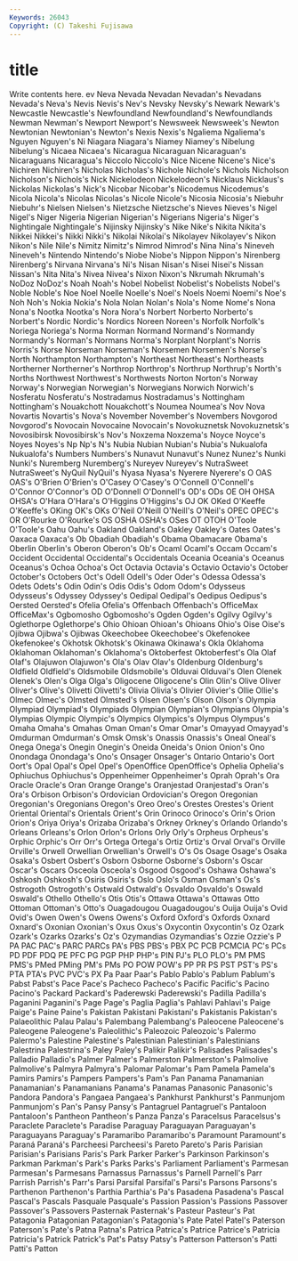 ```yaml
---
Keywords: 26043 
Copyright: (C) Takeshi Fujisawa
---
```


# title

Write contents here.
ev Neva Nevada Nevadan Nevadan's
Nevadans Nevada's Neva's Nevis Nevis's Nev's Nevsky Nevsky's Newark Newark's
Newcastle Newcastle's Newfoundland Newfoundland's Newfoundlands Newman Newman's Newport Newport's Newsweek
Newsweek's Newton Newtonian Newtonian's Newton's Nexis Nexis's Ngaliema Ngaliema's Nguyen
Nguyen's Ni Niagara Niagara's Niamey Niamey's Nibelung Nibelung's Nicaea Nicaea's
Nicaragua Nicaraguan Nicaraguan's Nicaraguans Nicaragua's Niccolo Niccolo's Nice Nicene Nicene's
Nice's Nichiren Nichiren's Nicholas Nicholas's Nichole Nichole's Nichols Nicholson Nicholson's
Nichols's Nick Nickelodeon Nickelodeon's Nicklaus Nicklaus's Nickolas Nickolas's Nick's Nicobar
Nicobar's Nicodemus Nicodemus's Nicola Nicola's Nicolas Nicolas's Nicole Nicole's Nicosia
Nicosia's Niebuhr Niebuhr's Nielsen Nielsen's Nietzsche Nietzsche's Nieves Nieves's Nigel
Nigel's Niger Nigeria Nigerian Nigerian's Nigerians Nigeria's Niger's Nightingale Nightingale's
Nijinsky Nijinsky's Nike Nike's Nikita Nikita's Nikkei Nikkei's Nikki Nikki's
Nikolai Nikolai's Nikolayev Nikolayev's Nikon Nikon's Nile Nile's Nimitz Nimitz's
Nimrod Nimrod's Nina Nina's Nineveh Nineveh's Nintendo Nintendo's Niobe Niobe's
Nippon Nippon's Nirenberg Nirenberg's Nirvana Nirvana's Ni's Nisan Nisan's Nisei
Nisei's Nissan Nissan's Nita Nita's Nivea Nivea's Nixon Nixon's Nkrumah
Nkrumah's NoDoz NoDoz's Noah Noah's Nobel Nobelist Nobelist's Nobelists Nobel's
Noble Noble's Noe Noel Noelle Noelle's Noel's Noels Noemi Noemi's
Noe's Noh Noh's Nokia Nokia's Nola Nolan Nolan's Nola's Nome
Nome's Nona Nona's Nootka Nootka's Nora Nora's Norbert Norberto Norberto's
Norbert's Nordic Nordic's Nordics Noreen Noreen's Norfolk Norfolk's Noriega Noriega's
Norma Norman Normand Normand's Normandy Normandy's Norman's Normans Norma's Norplant
Norplant's Norris Norris's Norse Norseman Norseman's Norsemen Norsemen's Norse's North
Northampton Northampton's Northeast Northeast's Northeasts Northerner Northerner's Northrop Northrop's Northrup
Northrup's North's Norths Northwest Northwest's Northwests Norton Norton's Norway Norway's
Norwegian Norwegian's Norwegians Norwich Norwich's Nosferatu Nosferatu's Nostradamus Nostradamus's Nottingham
Nottingham's Nouakchott Nouakchott's Noumea Noumea's Nov Nova Novartis Novartis's Nova's
November November's Novembers Novgorod Novgorod's Novocain Novocaine Novocain's Novokuznetsk Novokuznetsk's
Novosibirsk Novosibirsk's Nov's Noxzema Noxzema's Noyce Noyce's Noyes Noyes's Np
Np's N's Nubia Nubian Nubian's Nubia's Nukualofa Nukualofa's Numbers Numbers's
Nunavut Nunavut's Nunez Nunez's Nunki Nunki's Nuremberg Nuremberg's Nureyev Nureyev's
NutraSweet NutraSweet's NyQuil NyQuil's Nyasa Nyasa's Nyerere Nyerere's O OAS
OAS's O'Brien O'Brien's O'Casey O'Casey's O'Connell O'Connell's O'Connor O'Connor's OD
O'Donnell O'Donnell's OD's ODs OE OH OHSA OHSA's O'Hara O'Hara's
O'Higgins O'Higgins's OJ OK OKed O'Keeffe O'Keeffe's OKing OK's OKs
O'Neil O'Neill O'Neill's O'Neil's OPEC OPEC's OR O'Rourke O'Rourke's OS
OSHA OSHA's OSes OT OTOH O'Toole O'Toole's Oahu Oahu's Oakland
Oakland's Oakley Oakley's Oates Oates's Oaxaca Oaxaca's Ob Obadiah Obadiah's
Obama Obamacare Obama's Oberlin Oberlin's Oberon Oberon's Ob's Ocaml Ocaml's
Occam Occam's Occident Occidental Occidental's Occidentals Oceania Oceania's Oceanus Oceanus's
Ochoa Ochoa's Oct Octavia Octavia's Octavio Octavio's October October's Octobers
Oct's Odell Odell's Oder Oder's Odessa Odessa's Odets Odets's Odin
Odin's Odis Odis's Odom Odom's Odysseus Odysseus's Odyssey Odyssey's Oedipal
Oedipal's Oedipus Oedipus's Oersted Oersted's Ofelia Ofelia's Offenbach Offenbach's OfficeMax
OfficeMax's Ogbomosho Ogbomosho's Ogden Ogden's Ogilvy Ogilvy's Oglethorpe Oglethorpe's Ohio
Ohioan Ohioan's Ohioans Ohio's Oise Oise's Ojibwa Ojibwa's Ojibwas Okeechobee
Okeechobee's Okefenokee Okefenokee's Okhotsk Okhotsk's Okinawa Okinawa's Okla Oklahoma Oklahoman
Oklahoman's Oklahoma's Oktoberfest Oktoberfest's Ola Olaf Olaf's Olajuwon Olajuwon's Ola's
Olav Olav's Oldenburg Oldenburg's Oldfield Oldfield's Oldsmobile Oldsmobile's Olduvai Olduvai's
Olen Olenek Olenek's Olen's Olga Olga's Oligocene Oligocene's Olin Olin's
Olive Oliver Oliver's Olive's Olivetti Olivetti's Olivia Olivia's Olivier Olivier's
Ollie Ollie's Olmec Olmec's Olmsted Olmsted's Olsen Olsen's Olson Olson's
Olympia Olympiad Olympiad's Olympiads Olympian Olympian's Olympians Olympia's Olympias Olympic
Olympic's Olympics Olympics's Olympus Olympus's Omaha Omaha's Omahas Oman Oman's
Omar Omar's Omayyad Omayyad's Omdurman Omdurman's Omsk Omsk's Onassis Onassis's
Oneal Oneal's Onega Onega's Onegin Onegin's Oneida Oneida's Onion Onion's
Ono Onondaga Onondaga's Ono's Onsager Onsager's Ontario Ontario's Oort Oort's
Opal Opal's Opel Opel's OpenOffice OpenOffice's Ophelia Ophelia's Ophiuchus Ophiuchus's
Oppenheimer Oppenheimer's Oprah Oprah's Ora Oracle Oracle's Oran Orange Orange's
Oranjestad Oranjestad's Oran's Ora's Orbison Orbison's Ordovician Ordovician's Oregon Oregonian
Oregonian's Oregonians Oregon's Oreo Oreo's Orestes Orestes's Orient Oriental Oriental's
Orientals Orient's Orin Orinoco Orinoco's Orin's Orion Orion's Oriya Oriya's
Orizaba Orizaba's Orkney Orkney's Orlando Orlando's Orleans Orleans's Orlon Orlon's
Orlons Orly Orly's Orpheus Orpheus's Orphic Orphic's Orr Orr's Ortega
Ortega's Ortiz Ortiz's Orval Orval's Orville Orville's Orwell Orwellian Orwellian's
Orwell's O's Os Osage Osage's Osaka Osaka's Osbert Osbert's Osborn
Osborne Osborne's Osborn's Oscar Oscar's Oscars Osceola Osceola's Osgood Osgood's
Oshawa Oshawa's Oshkosh Oshkosh's Osiris Osiris's Oslo Oslo's Osman Osman's
Os's Ostrogoth Ostrogoth's Ostwald Ostwald's Osvaldo Osvaldo's Oswald Oswald's Othello
Othello's Otis Otis's Ottawa Ottawa's Ottawas Otto Ottoman Ottoman's Otto's
Ouagadougou Ouagadougou's Ouija Ouija's Ovid Ovid's Owen Owen's Owens Owens's
Oxford Oxford's Oxfords Oxnard Oxnard's Oxonian Oxonian's Oxus Oxus's Oxycontin
Oxycontin's Oz Ozark Ozark's Ozarks Ozarks's Oz's Ozymandias Ozymandias's Ozzie
Ozzie's P PA PAC PAC's PARC PARCs PA's PBS PBS's
PBX PC PCB PCMCIA PC's PCs PD PDF PDQ PE
PFC PG PGP PHP PHP's PIN PJ's PLO PLO's PM
PMS PMS's PMed PMing PM's PMs PO POW POW's PP
PR PS PST PST's PS's PTA PTA's PVC PVC's PX
Pa Paar Paar's Pablo Pablo's Pablum Pablum's Pabst Pabst's Pace
Pace's Pacheco Pacheco's Pacific Pacific's Pacino Pacino's Packard Packard's Paderewski
Paderewski's Padilla Padilla's Paganini Paganini's Page Page's Paglia Paglia's Pahlavi
Pahlavi's Paige Paige's Paine Paine's Pakistan Pakistani Pakistani's Pakistanis Pakistan's
Palaeolithic Palau Palau's Palembang Palembang's Paleocene Paleocene's Paleogene Paleogene's Paleolithic's
Paleozoic Paleozoic's Palermo Palermo's Palestine Palestine's Palestinian Palestinian's Palestinians Palestrina
Palestrina's Paley Paley's Palikir Palikir's Palisades Palisades's Palladio Palladio's Palmer
Palmer's Palmerston Palmerston's Palmolive Palmolive's Palmyra Palmyra's Palomar Palomar's Pam
Pamela Pamela's Pamirs Pamirs's Pampers Pampers's Pam's Pan Panama Panamanian
Panamanian's Panamanians Panama's Panamas Panasonic Panasonic's Pandora Pandora's Pangaea Pangaea's
Pankhurst Pankhurst's Panmunjom Panmunjom's Pan's Pansy Pansy's Pantagruel Pantagruel's Pantaloon
Pantaloon's Pantheon Pantheon's Panza Panza's Paracelsus Paracelsus's Paraclete Paraclete's Paradise
Paraguay Paraguayan Paraguayan's Paraguayans Paraguay's Paramaribo Paramaribo's Paramount Paramount's Paraná
Paraná's Parcheesi Parcheesi's Pareto Pareto's Paris Parisian Parisian's Parisians Paris's
Park Parker Parker's Parkinson Parkinson's Parkman Parkman's Park's Parks Parks's
Parliament Parliament's Parmesan Parmesan's Parmesans Parnassus Parnassus's Parnell Parnell's Parr
Parrish Parrish's Parr's Parsi Parsifal Parsifal's Parsi's Parsons Parsons's Parthenon
Parthenon's Parthia Parthia's Pa's Pasadena Pasadena's Pascal Pascal's Pascals Pasquale
Pasquale's Passion Passion's Passions Passover Passover's Passovers Pasternak Pasternak's Pasteur
Pasteur's Pat Patagonia Patagonian Patagonian's Patagonia's Pate Patel Patel's Paterson
Paterson's Pate's Patna Patna's Patrica Patrica's Patrice Patrice's Patricia Patricia's
Patrick Patrick's Pat's Patsy Patsy's Patterson Patterson's Patti Patti's Patton
